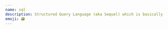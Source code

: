 ```yaml
---
name: sql
description: Structured Query Language (aka Sequel) which is basically a language used by databases.
emoji: 🗃
---
```

